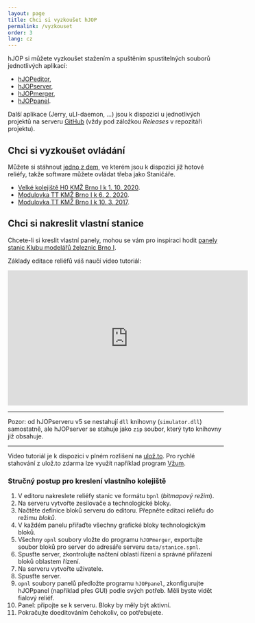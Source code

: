 ```yaml
---
layout: page
title: Chci si vyzkoušet hJOP
permalink: /vyzkouset
order: 3
lang: cz
---
```


hJOP si můžete vyzkoušet stažením a spuštěním spustitelných souborů jednotlivých
aplikací:

 * [hJOPeditor](https://github.com/kmzbrnoI/hJOPeditor/releases),
 * [hJOPserver](https://github.com/kmzbrnoI/hJOPserver/releases),
 * [hJOPmerger](https://github.com/kmzbrnoI/hJOPmerger/releases),
 * [hJOPpanel](https://github.com/kmzbrnoI/hJOPpanel/releases).

Další aplikace (Jerry, uLI-daemon, ...) jsou k dispozici u jednotlivých
projektů na serveru [GitHub](https://github.com/kmzbrnoI) (vždy pod záložkou
*Releases* v repozitáři projektu).

## Chci si vyzkoušet ovládání

Můžete si stáhnout [jedno z dem](/download/), ve kterém jsou k dispozici již
hotové reliéfy, takže software můžete ovládat třeba jako Staničáře.

 * [Velké kolejiště H0 KMŽ Brno I k 1. 10. 2020](/download/hJOP-try-h0-2020-10-01.zip).
 * [Modulovka TT KMŽ Brno I k 6. 2. 2020](/download/hJOP-try-tt-2020-02-06.zip).
 * [Modulovka TT KMŽ Brno I k 10. 3. 2017](/download/hJOP-try-tt-2017-03-10.zip).


## Chci si nakreslit vlastní stanice

Chcete-li si kreslit vlastní panely, mohou se vám pro inspiraci hodit [panely
stanic Klubu modelářů železnic Brno I](https://github.com/kmzbrnoI/hJOPpanely).

Základy editace reliéfů váš naučí video tutoriál:

<iframe width="560" height="315" src="https://www.youtube.com/embed/4P8mZKATbmc"
frameborder="0" allowfullscreen></iframe>

---

Pozor: od hJOPserveru v5 se nestahují `dll` knihovny (`simulator.dll`)
samostatně, ale hJOPserver se stahuje jako `zip` soubor, který tyto knihovny již
obsahuje.

---

Video tutoriál je k dispozici v plném rozlišení na
[ulož.to](https://uloz.to/!TWc2NvWaNWW4/hjopeditor-tutorial-mp4).
Pro rychlé stahování z ulož.to zdarma lze využít například program
[Vžum](http://vzum.8u.cz/).

### Stručný postup pro kreslení vlastního kolejiště

1. V editoru nakreslete reliéfy stanic ve formátu `bpnl` (_bitmapový režim_).
2. Na serveru vytvořte zesilovače a technologické bloky.
3. Načtěte definice bloků serveru do editoru. Přepněte editaci reliéfu do
   režimu _bloků_.
4. V každém panelu přiřaďte všechny grafické bloky technologickým bloků.
5. Všechny `opnl` soubory vložte do programu `hJOPmerger`, exportujte soubor
   bloků pro server do adresáře serveru `data/stanice.spnl`.
6. Spusťte server, zkontrolujte načtení oblastí řízení a správné přiřazení
   bloků oblastem řízení.
7. Na serveru vytvořte uživatele.
8. Spusťte server.
9. `opnl` soubory panelů předložte programu `hJOPpanel`, zkonfigurujte
   hJOPpanel (například přes GUI) podle svých potřeb. Měli byste vidět fialový
   reliéf.
10. Panel: připojte se k serveru. Bloky by měly být aktivní.
11. Pokračujte doeditováním čehokoliv, co potřebujete.
